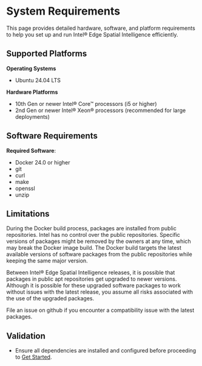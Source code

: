# System Requirements

This page provides detailed hardware, software, and platform requirements to help you set up and run Intel® Edge Spatial Intelligence efficiently.

## Supported Platforms

<!--
**Guidelines**:
- Include supported operating systems, versions, and platform-specific notes.
-->

**Operating Systems**

- Ubuntu 24.04 LTS

**Hardware Platforms**

- 10th Gen or newer Intel® Core™ processors (i5 or higher)
- 2nd Gen or newer Intel® Xeon® processors (recommended for large deployments)

## Software Requirements

<!--
**Guidelines**:
- List software dependencies, libraries, and tools.
-->

**Required Software**:

- Docker 24.0 or higher
- git
- curl
- make
- openssl
- unzip

## Limitations

During the Docker build process, packages are installed from public repositories. Intel has no control over the public repositories. Specific versions of packages might be removed by the owners at any time, which may break the Docker image build. The Docker build targets the latest available versions of software packages from the public repositories while keeping the same major version.

Between Intel® Edge Spatial Intelligence releases, it is possible that packages in public apt repositories get upgraded to newer versions. Although it is possible for these upgraded software packages to work without issues with the latest release, you assume all risks associated with the use of the upgraded packages.

File an issue on github if you encounter a compatibility issue with the latest packages.

## Validation

- Ensure all dependencies are installed and configured before proceeding to [Get Started](Getting-Started-Guide.md).
